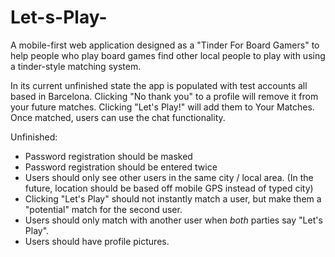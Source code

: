 # Let-s-Play-
A mobile-first web application designed as a "Tinder For Board Gamers" to help people who play board games find other local people to play with using a tinder-style matching system.

In its current unfinished state the app is populated with test accounts all based in Barcelona. Clicking "No thank you" to a profile will remove it from your future matches. Clicking "Let's Play!" will add them to Your Matches. Once matched, users can use the chat functionality.

Unfinished:
  - Password registration should be masked
  - Password registration should be entered twice
  - Users should only see other users in the same city / local area. (In the future, location should be based off mobile GPS instead of typed city)
  - Clicking "Let's Play" should not instantly match a user, but make them a "potential" match for the second user.
  - Users should only match with another user when *both* parties say "Let's Play".
  - Users should have profile pictures.
